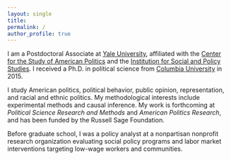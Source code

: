 ```yaml
---
layout: single
title:
permalink: /
author_profile: true
---
```


I am a Postdoctoral Associate at [Yale University](http://www.yale.edu/), affiliated with the [Center for the Study of American Politics](http://csap.yale.edu/) and the [Institution for Social and Policy Studies](http://isps.yale.edu/). I received a Ph.D. in political science from [Columbia University](http://polisci.columbia.edu/) in 2015. 

I study American politics, political behavior, public opinion, representation, and racial and ethnic politics. My methodological interests include experimental methods and causal inference. My work is forthcoming at _Political Science Research and Methods_ and _American Politics Research_, and has been funded by the Russell Sage Foundation.

Before graduate school, I was a policy analyst at a nonpartisan nonprofit research organization evaluating social policy programs and labor market interventions targeting low-wage workers and communities.

